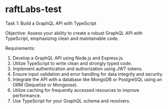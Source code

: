 # raftLabs-test

Task 1: Build a GraphQL API with TypeScript

Objective: Assess your ability to create a robust GraphQL API with TypeScript,
emphasizing clean and maintainable code.

Requirements:

1. Develop a GraphQL API using Node.js and Express.js.
2. Utilize TypeScript to write clean and strongly typed code.
3. Implement authentication and authorization using JWT tokens.
4. Ensure input validation and error handling for data integrity and security.
5. Integrate the API with a database like MongoDB or PostgreSQL using an
ORM (Sequelize or Mongoose).
6. Utilize caching for frequently accessed resources to improve performance.
7. Use TypeScript for your GraphQL schema and resolvers.
